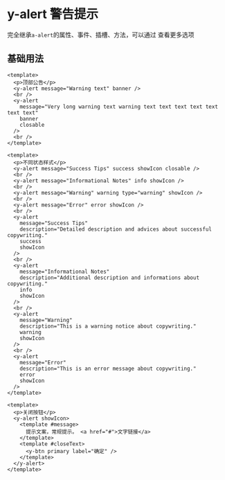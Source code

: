 # y-alert 警告提示

<a-btn label="a-alert" href="https://next.antdv.com/components/alert-cn" />

完全继承`a-alert`的属性、事件、插槽、方法，可以通过 <y-link blank label="a-alert" href="https://next.antdv.com/components/alert-cn" /> 查看更多选项

## 基础用法

```vue demo
<template>
  <p>顶部公告</p>
  <y-alert message="Warning text" banner />
  <br />
  <y-alert
    message="Very long warning text warning text text text text text text text"
    banner
    closable
  />
  <br />
</template>
```

```vue demo
<template>
  <p>不同状态样式</p>
  <y-alert message="Success Tips" success showIcon closable />
  <br />
  <y-alert message="Informational Notes" info showIcon />
  <br />
  <y-alert message="Warning" warning type="warning" showIcon />
  <br />
  <y-alert message="Error" error showIcon />
  <br />
  <y-alert
    message="Success Tips"
    description="Detailed description and advices about successful copywriting."
    success
    showIcon
  />
  <br />
  <y-alert
    message="Informational Notes"
    description="Additional description and informations about copywriting."
    info
    showIcon
  />
  <br />
  <y-alert
    message="Warning"
    description="This is a warning notice about copywriting."
    warning
    showIcon
  />
  <br />
  <y-alert
    message="Error"
    description="This is an error message about copywriting."
    error
    showIcon
  />
</template>
```

```vue demo
<template>
  <p>关闭按钮</p>
  <y-alert showIcon>
    <template #message>
      提示文案，常规提示。 <a href="#">文字链接</a>
    </template>
    <template #closeText>
      <y-btn primary label="确定" />
    </template>
  </y-alert>
</template>
```
